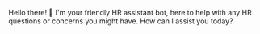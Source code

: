Hello there! 👋 I'm your friendly HR assistant bot, here to help with any HR questions or concerns you might have. How can I assist you today?